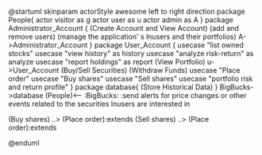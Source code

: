 @startuml
skinparam actorStyle awesome
left to right direction
package People{
  actor visitor as g
  actor user as u
  actor admin as A
}
package Administrator_Account {
(Create Account and View Account) 
(add and remove users) 
(manage the application' s lnusers and their portfolios)
A->Administrator_Account
}
package User_Account {
  usecase "list owned stocks"
  usecase "view history" as history
  usecase "analyze risk-return" as analyze
  usecase "report holdings" as report
(View Portfolio)
u->User_Account
(Buy/Sell Securities)
(Withdraw Funds)
usecase "Place order" 
  usecase "Buy shares" 
  usecase "Sell shares"
  usecase "portfolio risk and return profile"
}
package database{
(Store Historical Data)
}
BigBucks->database
(People)<-- :BigBucks: :send alerts for price changes or other events related to the securities lnusers are interested in

(Buy shares) ..> (Place order):extends
(Sell shares) ..> (Place order):extends

@enduml